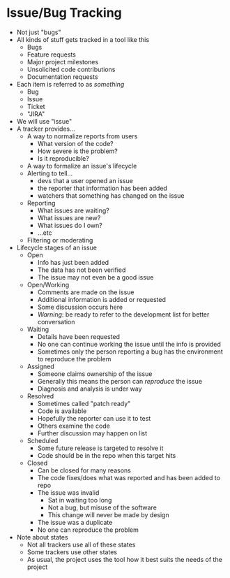 # Issue/Bug Tracking

* Not just "bugs"
* All kinds of stuff gets tracked in a tool like this
  * Bugs
  * Feature requests
  * Major project milestones
  * Unsolicited code contributions
  * Documentation requests
* Each item is referred to as _something_
  * Bug
  * Issue
  * Ticket
  * "JIRA"
* We will use "issue"
* A tracker provides...
  * A way to normalize reports from users
    * What version of the code?
    * How severe is the problem?
    * Is it reproducible?
  * A way to formalize an issue's lifecycle
  * Alerting to tell...
    * devs that a user opened an issue
    * the reporter that information has been added
    * watchers that something has changed on the issue
  * Reporting
    * What issues are waiting?
    * What issues are new?
    * What issues do I own?
    * ...etc
  * Filtering or moderating
* Lifecycle stages of an issue
  * Open
    * Info has just been added
    * The data has not been verified
    * The issue may not even be a good issue
  * Open/Working
    * Comments are made on the issue
    * Additional information is added or requested
    * Some discussion occurs here
    * *Warning*: be ready to refer to the development list for better conversation
  * Waiting
    * Details have been requested
    * No one can continue working the issue until the info is provided
    * Sometimes only the person reporting a bug has the environment to reproduce the problem
  * Assigned
    * Someone claims ownership of the issue
    * Generally this means the person can _reproduce_ the issue
    * Diagnosis and analysis is under way
  * Resolved
    * Sometimes called "patch ready"
    * Code is available
    * Hopefully the reporter can use it to test
    * Others examine the code
    * Further discussion may happen on list
  * Scheduled
    * Some future release is targeted to resolve it
    * Code should be in the repo when this target hits
  * Closed
    * Can be closed for many reasons
    * The code fixes/does what was reported and has been added to repo
    * The issue was invalid
      * Sat in waiting too long
      * Not a bug, but misuse of the software
      * This change will never be made by design
    * The issue was a duplicate
    * No one can reproduce the problem
* Note about states
  * Not all trackers use all of these states
  * Some trackers use other states
  * As usual, the project uses the tool how it best suits the needs of the project